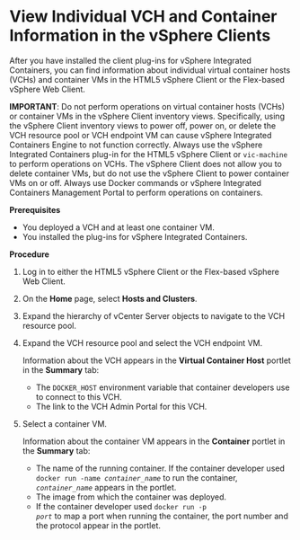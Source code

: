 # View Individual VCH and Container Information in the vSphere Clients #

After you have installed the client plug-ins for vSphere Integrated Containers, you can find information about individual virtual container hosts (VCHs) and container VMs in the HTML5 vSphere Client or the Flex-based vSphere Web Client.

**IMPORTANT**: Do not perform operations on virtual container hosts (VCHs) or container VMs in the vSphere Client inventory views. Specifically, using the vSphere Client inventory views to power off, power on, or delete the VCH resource pool or VCH endpoint VM can cause vSphere Integrated Containers Engine to not function correctly. Always use the vSphere Integrated Containers plug-in for the HTML5 vSphere Client or `vic-machine` to perform operations on VCHs. The vSphere Client does not allow you to delete container VMs, but do not use the vSphere Client to power container VMs on or off. Always use Docker commands or vSphere Integrated Containers Management Portal to perform operations on containers.

**Prerequisites**

- You deployed a VCH and at least one container VM.
- You installed the plug-ins for vSphere Integrated Containers.

**Procedure**

1. Log in to either the HTML5 vSphere Client or the Flex-based vSphere Web Client.
2. On the **Home** page, select **Hosts and Clusters**.
2. Expand the hierarchy of vCenter Server objects to navigate to the VCH resource pool.
3. Expand the VCH resource pool and select the VCH endpoint VM.

    Information about the VCH appears in the **Virtual Container Host** portlet in the **Summary** tab:

    - The `DOCKER_HOST` environment variable that container developers use to connect to this VCH.
    - The link to the VCH Admin Portal for this VCH.

4. Select a container VM.

    Information about the container VM appears in the **Container** portlet in the **Summary** tab:
    - The name of the running container. If the container developer used <code>docker run -name <i>container_name</i></code> to run the container, <code><i>container_name</i></code> appears in the portlet.
    - The image from which the container was deployed.
    - If the container developer used <code>docker run -p <i>port</i></code> to map a port when running the container, the port number and the protocol appear in the portlet.



